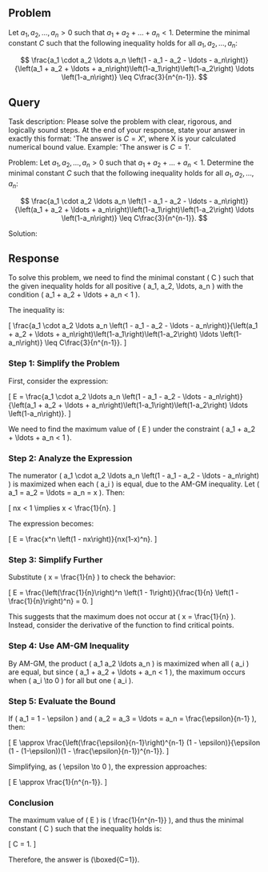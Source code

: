 ## Problem

Let $a_1, a_2, \ldots, a_n > 0$ such that $a_1 + a_2 + \ldots + a_n < 1$. Determine the minimal constant $C$ such that the following inequality holds for all $a_1, a_2, \ldots, a_n$:

$$
\frac{a_1 \cdot a_2 \ldots a_n \left(1 - a_1 - a_2 - \ldots - a_n\right)}{\left(a_1 + a_2 + \ldots + a_n\right)\left(1-a_1\right)\left(1-a_2\right) \ldots \left(1-a_n\right)} \leq C\frac{3}{n^{n-1}}.
$$

## Query

Task description: Please solve the problem with clear, rigorous, and logically sound steps. At the end of your response, state your answer in exactly this format: 'The answer is $C=X$', where X is your calculated numerical bound value. Example: 'The answer is $C=1$'.

Problem: Let $a_1, a_2, \ldots, a_n > 0$ such that $a_1 + a_2 + \ldots + a_n < 1$. Determine the minimal constant $C$ such that the following inequality holds for all $a_1, a_2, \ldots, a_n$:

$$
\frac{a_1 \cdot a_2 \ldots a_n \left(1 - a_1 - a_2 - \ldots - a_n\right)}{\left(a_1 + a_2 + \ldots + a_n\right)\left(1-a_1\right)\left(1-a_2\right) \ldots \left(1-a_n\right)} \leq C\frac{3}{n^{n-1}}.
$$

Solution:

## Response

To solve this problem, we need to find the minimal constant \( C \) such that the given inequality holds for all positive \( a_1, a_2, \ldots, a_n \) with the condition \( a_1 + a_2 + \ldots + a_n < 1 \).

The inequality is:

\[
\frac{a_1 \cdot a_2 \ldots a_n \left(1 - a_1 - a_2 - \ldots - a_n\right)}{\left(a_1 + a_2 + \ldots + a_n\right)\left(1-a_1\right)\left(1-a_2\right) \ldots \left(1-a_n\right)} \leq C\frac{3}{n^{n-1}}.
\]

### Step 1: Simplify the Problem

First, consider the expression:

\[
E = \frac{a_1 \cdot a_2 \ldots a_n \left(1 - a_1 - a_2 - \ldots - a_n\right)}{\left(a_1 + a_2 + \ldots + a_n\right)\left(1-a_1\right)\left(1-a_2\right) \ldots \left(1-a_n\right)}.
\]

We need to find the maximum value of \( E \) under the constraint \( a_1 + a_2 + \ldots + a_n < 1 \).

### Step 2: Analyze the Expression

The numerator \( a_1 \cdot a_2 \ldots a_n \left(1 - a_1 - a_2 - \ldots - a_n\right) \) is maximized when each \( a_i \) is equal, due to the AM-GM inequality. Let \( a_1 = a_2 = \ldots = a_n = x \). Then:

\[
nx < 1 \implies x < \frac{1}{n}.
\]

The expression becomes:

\[
E = \frac{x^n \left(1 - nx\right)}{nx(1-x)^n}.
\]

### Step 3: Simplify Further

Substitute \( x = \frac{1}{n} \) to check the behavior:

\[
E = \frac{\left(\frac{1}{n}\right)^n \left(1 - 1\right)}{\frac{1}{n} \left(1 - \frac{1}{n}\right)^n} = 0.
\]

This suggests that the maximum does not occur at \( x = \frac{1}{n} \). Instead, consider the derivative of the function to find critical points.

### Step 4: Use AM-GM Inequality

By AM-GM, the product \( a_1 a_2 \ldots a_n \) is maximized when all \( a_i \) are equal, but since \( a_1 + a_2 + \ldots + a_n < 1 \), the maximum occurs when \( a_i \to 0 \) for all but one \( a_i \).

### Step 5: Evaluate the Bound

If \( a_1 = 1 - \epsilon \) and \( a_2 = a_3 = \ldots = a_n = \frac{\epsilon}{n-1} \), then:

\[
E \approx \frac{\left(\frac{\epsilon}{n-1}\right)^{n-1} (1 - \epsilon)}{\epsilon (1 - (1-\epsilon))(1 - \frac{\epsilon}{n-1})^{n-1}}.
\]

Simplifying, as \( \epsilon \to 0 \), the expression approaches:

\[
E \approx \frac{1}{n^{n-1}}.
\]

### Conclusion

The maximum value of \( E \) is \( \frac{1}{n^{n-1}} \), and thus the minimal constant \( C \) such that the inequality holds is:

\[
C = 1.
\]

Therefore, the answer is \(\boxed{C=1}\).